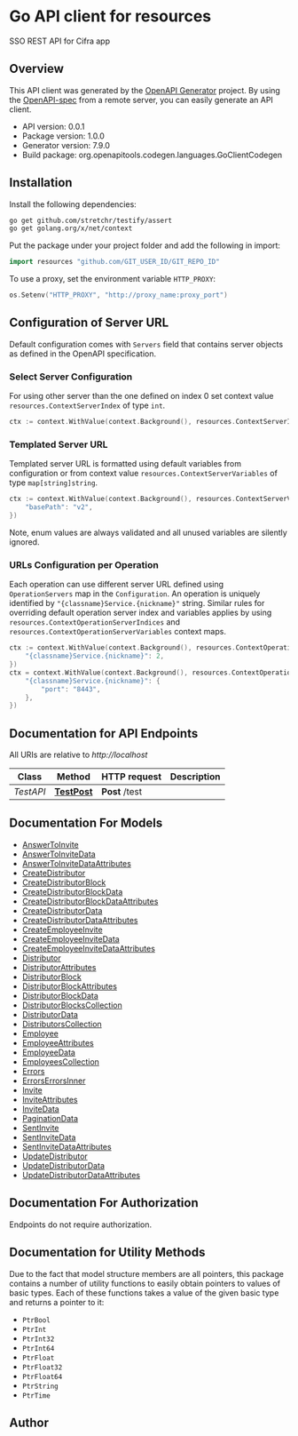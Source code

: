 # Go API client for resources

SSO REST API for Cifra app

## Overview
This API client was generated by the [OpenAPI Generator](https://openapi-generator.tech) project.  By using the [OpenAPI-spec](https://www.openapis.org/) from a remote server, you can easily generate an API client.

- API version: 0.0.1
- Package version: 1.0.0
- Generator version: 7.9.0
- Build package: org.openapitools.codegen.languages.GoClientCodegen

## Installation

Install the following dependencies:

```sh
go get github.com/stretchr/testify/assert
go get golang.org/x/net/context
```

Put the package under your project folder and add the following in import:

```go
import resources "github.com/GIT_USER_ID/GIT_REPO_ID"
```

To use a proxy, set the environment variable `HTTP_PROXY`:

```go
os.Setenv("HTTP_PROXY", "http://proxy_name:proxy_port")
```

## Configuration of Server URL

Default configuration comes with `Servers` field that contains server objects as defined in the OpenAPI specification.

### Select Server Configuration

For using other server than the one defined on index 0 set context value `resources.ContextServerIndex` of type `int`.

```go
ctx := context.WithValue(context.Background(), resources.ContextServerIndex, 1)
```

### Templated Server URL

Templated server URL is formatted using default variables from configuration or from context value `resources.ContextServerVariables` of type `map[string]string`.

```go
ctx := context.WithValue(context.Background(), resources.ContextServerVariables, map[string]string{
	"basePath": "v2",
})
```

Note, enum values are always validated and all unused variables are silently ignored.

### URLs Configuration per Operation

Each operation can use different server URL defined using `OperationServers` map in the `Configuration`.
An operation is uniquely identified by `"{classname}Service.{nickname}"` string.
Similar rules for overriding default operation server index and variables applies by using `resources.ContextOperationServerIndices` and `resources.ContextOperationServerVariables` context maps.

```go
ctx := context.WithValue(context.Background(), resources.ContextOperationServerIndices, map[string]int{
	"{classname}Service.{nickname}": 2,
})
ctx = context.WithValue(context.Background(), resources.ContextOperationServerVariables, map[string]map[string]string{
	"{classname}Service.{nickname}": {
		"port": "8443",
	},
})
```

## Documentation for API Endpoints

All URIs are relative to *http://localhost*

Class | Method | HTTP request | Description
------------ | ------------- | ------------- | -------------
*TestAPI* | [**TestPost**](docs/TestAPI.md#testpost) | **Post** /test | 


## Documentation For Models

 - [AnswerToInvite](docs/AnswerToInvite.md)
 - [AnswerToInviteData](docs/AnswerToInviteData.md)
 - [AnswerToInviteDataAttributes](docs/AnswerToInviteDataAttributes.md)
 - [CreateDistributor](docs/CreateDistributor.md)
 - [CreateDistributorBlock](docs/CreateDistributorBlock.md)
 - [CreateDistributorBlockData](docs/CreateDistributorBlockData.md)
 - [CreateDistributorBlockDataAttributes](docs/CreateDistributorBlockDataAttributes.md)
 - [CreateDistributorData](docs/CreateDistributorData.md)
 - [CreateDistributorDataAttributes](docs/CreateDistributorDataAttributes.md)
 - [CreateEmployeeInvite](docs/CreateEmployeeInvite.md)
 - [CreateEmployeeInviteData](docs/CreateEmployeeInviteData.md)
 - [CreateEmployeeInviteDataAttributes](docs/CreateEmployeeInviteDataAttributes.md)
 - [Distributor](docs/Distributor.md)
 - [DistributorAttributes](docs/DistributorAttributes.md)
 - [DistributorBlock](docs/DistributorBlock.md)
 - [DistributorBlockAttributes](docs/DistributorBlockAttributes.md)
 - [DistributorBlockData](docs/DistributorBlockData.md)
 - [DistributorBlocksCollection](docs/DistributorBlocksCollection.md)
 - [DistributorData](docs/DistributorData.md)
 - [DistributorsCollection](docs/DistributorsCollection.md)
 - [Employee](docs/Employee.md)
 - [EmployeeAttributes](docs/EmployeeAttributes.md)
 - [EmployeeData](docs/EmployeeData.md)
 - [EmployeesCollection](docs/EmployeesCollection.md)
 - [Errors](docs/Errors.md)
 - [ErrorsErrorsInner](docs/ErrorsErrorsInner.md)
 - [Invite](docs/Invite.md)
 - [InviteAttributes](docs/InviteAttributes.md)
 - [InviteData](docs/InviteData.md)
 - [PaginationData](docs/PaginationData.md)
 - [SentInvite](docs/SentInvite.md)
 - [SentInviteData](docs/SentInviteData.md)
 - [SentInviteDataAttributes](docs/SentInviteDataAttributes.md)
 - [UpdateDistributor](docs/UpdateDistributor.md)
 - [UpdateDistributorData](docs/UpdateDistributorData.md)
 - [UpdateDistributorDataAttributes](docs/UpdateDistributorDataAttributes.md)


## Documentation For Authorization

Endpoints do not require authorization.


## Documentation for Utility Methods

Due to the fact that model structure members are all pointers, this package contains
a number of utility functions to easily obtain pointers to values of basic types.
Each of these functions takes a value of the given basic type and returns a pointer to it:

* `PtrBool`
* `PtrInt`
* `PtrInt32`
* `PtrInt64`
* `PtrFloat`
* `PtrFloat32`
* `PtrFloat64`
* `PtrString`
* `PtrTime`

## Author



